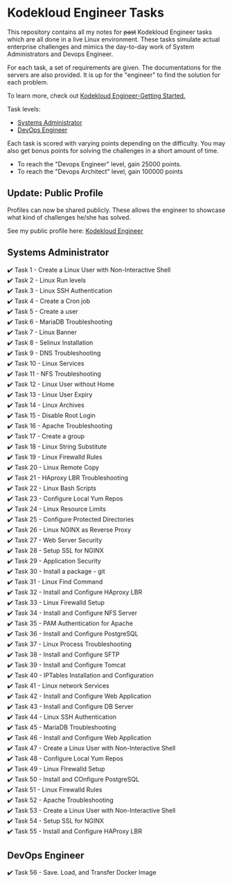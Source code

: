 
# Kodekloud Engineer Tasks #

This repository contains all my notes for ~~past~~ Kodekloud Engineer tasks which are all done in a live Linux environment. These tasks simulate actual enterprise challenges and mimics the day-to-day work of System Administrators and Devops Engineer.

For each task, a set of requirements are given. The documentations for the servers are also provided. It is up for the "engineer" to find the solution for each problem. 

To learn more, check out [Kodekloud Engineer-Getting Started.](https://kodekloudhub.github.io/kodekloud-engineer/docs/getting-started)

Task levels:

- [Systems Administrator](#systems-administrator)
- [DevOps Engineer](#devops-engineer)

Each task is scored with varying points depending on the difficulty. You may also get bonus points for solving the challenges in a short amount of time.

- To reach the "Devops Engineer" level, gain 25000 points.
- To reach the "Devops Architect" level, gain 100000 points

## Update: Public Profile

Profiles can now be shared publicly. These allows the engineer to showcase what kind of challenges he/she has solved.

See my public profile here: [Kodekloud Engineer](https://kodekloud-engineer.com/#!/user_profile?uid=15930992248539436) 

## Systems Administrator ##

:heavy_check_mark: Task 1	- Create a Linux User with Non-Interactive Shell  
:heavy_check_mark: Task 2	- Linux Run levels  
:heavy_check_mark: Task 3	- Linux SSH Authentication  
:heavy_check_mark: Task 4 	- Create a Cron job  
:heavy_check_mark: Task 5 	- Create a user  
:heavy_check_mark: Task 6 	- MariaDB Troubleshooting  
:heavy_check_mark: Task 7 	- Linux Banner  
:heavy_check_mark: Task 8 	- Selinux Installation  
:heavy_check_mark: Task 9    - DNS Troubleshooting  
:heavy_check_mark: Task 10   - Linux Services  
:heavy_check_mark: Task 11   - NFS Troubleshooting  
:heavy_check_mark: Task 12   - Linux User without Home  
:heavy_check_mark: Task 13   - Linux User Expiry  
:heavy_check_mark: Task 14   - Linux Archives  
:heavy_check_mark: Task 15   - Disable Root Login  
:heavy_check_mark: Task 16   - Apache Troubleshooting  
:heavy_check_mark: Task 17   - Create a group  
:heavy_check_mark: Task 18   - Linux String Substitute  
:heavy_check_mark: Task 19   - Linux Firewalld Rules  
:heavy_check_mark: Task 20   - Linux Remote Copy  
:heavy_check_mark: Task 21   - HAproxy LBR Troubleshooting  
:heavy_check_mark: Task 22   - Linux Bash Scripts  
:heavy_check_mark: Task 23   - Configure Local Yum Repos  
:heavy_check_mark: Task 24   - Linux Resource Limits  
:heavy_check_mark: Task 25   - Configure Protected Directories  
:heavy_check_mark: Task 26   - Linux NGINX as Reverse Proxy  
:heavy_check_mark: Task 27   - Web Server Security  
:heavy_check_mark: Task 28   - Setup SSL for NGINX  
:heavy_check_mark: Task 29   - Application Security  
:heavy_check_mark: Task 30   - Install a package - git  
:heavy_check_mark: Task 31   - Linux Find Command  
:heavy_check_mark: Task 32   - Install and Configure HAproxy LBR  
:heavy_check_mark: Task 33   - Linux Firewalld Setup  
:heavy_check_mark: Task 34   - Install and Configure NFS Server  
:heavy_check_mark: Task 35   - PAM Authentication for Apache  
:heavy_check_mark: Task 36   - Install and Configure PostgreSQL  
:heavy_check_mark: Task 37   - Linux Process Troubleshooting  
:heavy_check_mark: Task 38   - Install and Configure SFTP  
:heavy_check_mark: Task 39   - Install and Configure Tomcat  
:heavy_check_mark: Task 40   - IPTables Installation and Configuration  
:heavy_check_mark: Task 41   - Linux network Services  
:heavy_check_mark: Task 42   - Install and Configure Web Application  
:heavy_check_mark: Task 43   - Install and Configure DB Server  
:heavy_check_mark: Task 44   - Linux SSH Authentication  
:heavy_check_mark: Task 45   - MariaDB Troubleshooting  
:heavy_check_mark: Task 46   - Install and Configure Web Application  
:heavy_check_mark: Task 47   - Create a Linux User with Non-Interactive Shell  
:heavy_check_mark: Task 48   - Configure Local Yum Repos  
:heavy_check_mark: Task 49   - Linux FIrewalld Setup  
:heavy_check_mark: Task 50   - Install and COnfigure PostgreSQL  
:heavy_check_mark: Task 51   - Linux Firewalld Rules  
:heavy_check_mark: Task 52   - Apache Troubleshooting  
:heavy_check_mark: Task 53   - Create a Linux User with Non-Interactive Shell  
:heavy_check_mark: Task 54   - Setup SSL for NGINX  
:heavy_check_mark: Task 55   - Install and Configure HAProxy LBR  

## DevOps Engineer ##

:heavy_check_mark: Task 56   - Save. Load, and Transfer Docker Image
<!-- - [ ] Task 56   - Save. Load and Transfer Docker Image -->
